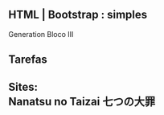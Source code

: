 ## HTML | Bootstrap : simples

Generation Bloco III

## Tarefas

<h2>Sites: <br>Nanatsu no Taizai 七つの大罪</br></h2>
